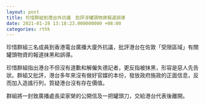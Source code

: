 ```yaml
---
layout: post
title: 珍惜群組到港台外抗議　批評涉罐頭物資報道誤導
date: 2021-01-28 13:18:23.000000000 +08:00
categories: rthk
---
```


珍惜群組三名成員到香港電台廣播大廈外抗議，批評港台在佐敦「受限區域」有關罐頭物資的報道抹黑和誤導。

珍惜群組指出港台不但沒有道歉和解僱失德記者，更反指被抹黑，形容是惡人先告狀。群組又批評，港台多年來沒有做好官媒的本份，發放政府施政的正面信息，反而加入造謠行列，質疑港台沒有存在價值。

群組將一封致廣播處長梁家榮的公開信及一把罐頭刀，交給港台代表後離開。
